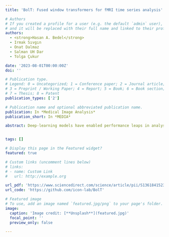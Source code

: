 ```yaml
---
title: 'BolT: Fused window transformers for fMRI time series analysis'

# Authors
# If you created a profile for a user (e.g. the default `admin` user), write the username (folder name) here
# and it will be replaced with their full name and linked to their profile.
authors:
  - <strong>Hasan A. Bedel</strong>
  - Irmak Sıvgın
  - Onat Dalmaz
  - Salman UH Dar
  - Tolga Çukur

date: '2023-08-01T00:00:00Z'
doi: ''

# Publication type.
# Legend: 0 = Uncategorized; 1 = Conference paper; 2 = Journal article;
# 3 = Preprint / Working Paper; 4 = Report; 5 = Book; 6 = Book section;
# 7 = Thesis; 8 = Patent
publication_types: ['2']

# Publication name and optional abbreviated publication name.
publication: In *Medical Image Analysis*
publication_short: In *MEDIA*

abstract: Deep-learning models have enabled performance leaps in analysis of high-dimensional functional MRI (fMRI) data. Yet, many previous methods are suboptimally sensitive for contextual representations across diverse time scales. Here, we present BolT, a blood-oxygen-level-dependent transformer model, for analyzing multi-variate fMRI time series. BolT leverages a cascade of transformer encoders equipped with a novel fused window attention mechanism. Encoding is performed on temporally-overlapped windows within the time series to capture local representations. To integrate information temporally, cross-window attention is computed between base tokens in each window and fringe tokens from neighboring windows. To gradually transition from local to global representations, the extent of window overlap and thereby number of fringe tokens are progressively increased across the cascade. Finally, a novel cross-window regularization is employed to align high-level classification features across the time series. Comprehensive experiments on large-scale public datasets demonstrate the superior performance of BolT against state-of-the-art methods. Furthermore, explanatory analyses to identify landmark time points and regions that contribute most significantly to model decisions corroborate prominent neuroscientific findings in the literature.


tags: []

# Display this page in the Featured widget?
featured: true

# Custom links (uncomment lines below)
# links:
# - name: Custom Link
#   url: http://example.org

url_pdf: 'https://www.sciencedirect.com/science/article/pii/S1361841523001019'
url_code: 'https://github.com/icon-lab/BolT'

# Featured image
# To use, add an image named `featured.jpg/png` to your page's folder.
image:
  caption: 'Image credit: [**Unsplash**](featured.jpg)'
  focal_point: ''
  preview_only: false

---
```

